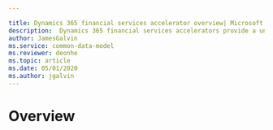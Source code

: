 ```yaml
---

title: Dynamics 365 financial services accelerator overview| Microsoft Docs
description:  Dynamics 365 financial services accelerators provide a uniform platform for financial services customers to connect, embed, or extend the Dynamics 365 platform and Power Platform.
author: JamesGalvin
ms.service: common-data-model
ms.reviewer: deonhe
ms.topic: article
ms.date: 05/01/2020
ms.author: jgalvin
---
```


# Overview

<!--Content goes here for the overview of financial services-->
